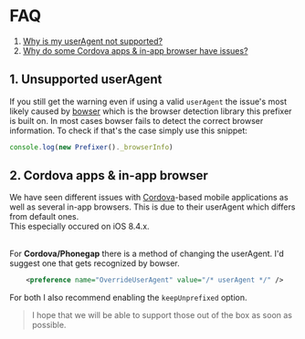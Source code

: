 # FAQ

1. [Why is my userAgent not supported?](#2-unsupported-useragent)
2. [Why do some Cordova apps & in-app browser have issues?](#3-cordova-apps--in-app-browser)

## 1. Unsupported userAgent
If you still get the warning even if using a valid `userAgent` the issue's most likely caused by [bowser](https://github.com/ded/bowser) which is the browser detection library this prefixer is built on. In most cases bowser fails to detect the correct browser information. To check if that's the case simply use this snippet:
```javascript
console.log(new Prefixer()._browserInfo)
```

## 2. Cordova apps & in-app browser
We have seen different issues with [Cordova](https://cordova.apache.org)-based mobile applications as well as several in-app browsers. This is due to their userAgent which differs from default ones.<br>
This especially occured on iOS 8.4.x.

<br> For **Cordova/Phonegap** there is a method of changing the userAgent. I'd suggest one that gets recognized by bowser.
```xml
	<preference name="OverrideUserAgent" value="/* userAgent */" />
```
For both I also recommend enabling the `keepUnprefixed` option.
> I hope that we will be able to support those out of the box as soon as possible.
